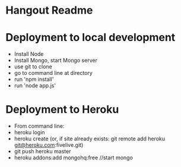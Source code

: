 # Hangout Readme


# Deployment to local development
* Install Node
* Install Mongo, start Mongo server
* use git to clone
* go to command line at directory
* run 'npm install'
* run 'node app.js'

# Deployment to Heroku
* From command line:
* heroku login
* heroku create   (or, if site already exists: git remote add heroku git@heroku.com:fivelive.git)
* git push heroku master
* heroku addons:add mongohq:free //start mongo